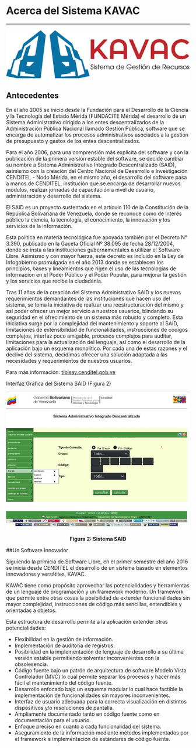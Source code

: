 # Acerca del Sistema KAVAC  
*************************

![Screenshot](img/logokavac.png#imagen)

## Antecedentes

En el año 2005 se inició desde la Fundación para el Desarrollo de la Ciencia y la Tecnología del Estado Mérida (FUNDACITE Mérida) el desarrollo de un Sistema Administrativo dirigido a los entes descentralizados de la Administración Pública Nacional llamado Gestión Pública, software que se encarga de automatizar los procesos administrativos asociados a la gestión de presupuesto y gastos de los entes descentralizados.

Para el año 2006, para una comprensión más explicita del software y con la publicación de la primera versión estable del software, se decide cambiar su nombre a Sistema Administrativo Integrado Descentralizado (SAID), asimismo con la creación del Centro Nacional de Desarrollo e Investigación CENDITEL - Nodo Mérida, en el mismo año, el desarrollo del software pasa a manos de CENDITEL, institución que se encarga de desarrollar nuevos módulos, realizar jornadas de capacitación a nivel de usuario, administración y desarrollo del sistema.

El SAID es un proyecto sustentado en el artículo 110 de la Constitución de la República Bolivariana de Venezuela, donde se reconoce como de interés público la ciencia, la tecnología, el conocimiento, la innovación y los servicios de la información.

Esta política en materia tecnológica fue apoyada también por el Decreto N° 3.390, publicado en la Gaceta Oficial Nº 38.095 de fecha 28/12/2004, donde se insta a las instituciones gubernamentales a utilizar el Software Libre. Asimismo y con mayor fuerza, este decreto es incluido en la Ley de Infogobierno promulgada en el año 2013 donde se establecen los principios, bases y lineamientos que rigen el uso de las tecnologías de información en el Poder Público y el Poder Popular, para mejorar la gestión y los servicios que recibe la ciudadanía.

Tras 11 años de la creación del Sistema Administrativo SAID y los nuevos requerimientos demandantes de las instituciones que hacen uso del sistema, se toma la iniciativa de realizar una reestructuración del mismo y así poder ofrecer un mejor servicio a nuestros usuarios, blindando su seguridad en el ofrecimiento de un sistema más robusto y completo. Esta iniciativa surge por la complejidad del mantenimiento y soporte al SAID, limitaciones de extensibilidad de funcionalidades, instrucciones de códigos complejos, interfaz poco amigable, procesos complejos para auditar, limitaciones para la actualización del lenguaje, así como el desarrollo de la aplicación bajo un esquema monolítico. Por cada una de estas razones y el declive del sistema, decidimos ofrecer una solución adaptada a las necesidades y requerimientos de nuestros usuarios.

   
Para más información: [tibisay.cenditel.gob.ve](https://tibisay.cenditel.gob.ve/sistema-administrativo-integrado/)

Interfaz Gráfica del Sistema SAID (Figura 2)

![Screenshot](img/figure_2.png)<div style="text-align: center;font-weight: bold">Figura 2: Sistema SAID</div>

##Un Software Innovador

Siguiendo la primicia de Software Libre, en el primer semestre del año 2016 se inicia desde CENDITEL el desarrollo de un sistema basado en elementos innovadores y versátiles, KAVAC. 

KAVAC tiene como propósito aprovechar las potencialidades y herramientas de un lenguaje de programación y un framework moderno. Un framework que permite entre otras cosas la posibilidad de extender funcionalidades sin mayor complejidad, instrucciones de código más sencillas, entendibles y orientadas a objetos. 
 

Esta estructura de desarrollo permite a la aplicación extender otras potencialidades: 

 - Flexibilidad en la gestión de información. 
 - Implementación de auditoria de registros.
 - Posibilidad en la implementación de lenguaje de desarrollo a su última versión estable permitiendo solventar inconvenientes con la obsolesencia. 
 - Código fuente bajo un patrón de arquitectura de software Modelo Vista Controlador (MVC) lo cual permite separar los procesos y hacer más fácil el mantenimiento del código fuente.
 - Desarrollo enfocado bajo un esquema modular lo cual hace factible la implementación de funcionalidades sin mayores inconvenientes.
 - Interfaz de usuario adecuada para la correcta visualización en distintos dispositivos y/o resoluciones de pantalla. 
 - Ampliamente documentado tanto en código fuente como en documentación para el usuario.
 - Enfoque preciso en cuanto a cada funcionalidad del sistema.
 - Aseguramiento de la información mediante métodos implementados por el framework e implementación de estándares de código fuente.

